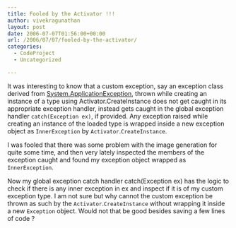 ```yaml
---
title: Fooled by the Activator !!!
author: vivekragunathan
layout: post
date: 2006-07-07T01:56:00+00:00
url: /2006/07/07/fooled-by-the-activator/
categories:
  - CodeProject
  - Uncategorized

---
```

It was interesting to know that a custom exception, say an exception class derived from [System.ApplicationException](http://msdn2.microsoft.com/en-us/library/system.applicationexception.aspx), thrown while creating an instance of a type using Activator.CreateInstance does not get caught in its appropriate exception handler, instead gets caught in the global exception handler `catch(Exception ex)`, if provided. Any exception raised while creating an instance of the loaded type is wrapped inside a new exception object as `InnerException` by `Activator`.`CreateInstance`.

I was fooled that there was some problem with the image generation for quite some time, and then very lately inspected the members of the exception caught and found my exception object wrapped as `InnerException`.

Now my global exception catch handler catch(Exception ex) has the logic to check if there is any inner exception in ex and inspect if it is of my custom exception type. I am not sure but why cannot the custom exception be thrown as such by the `Activator`.`CreateInstance` without wrapping it inside a new `Exception` object. Would not that be good besides saving a few lines of code ?
